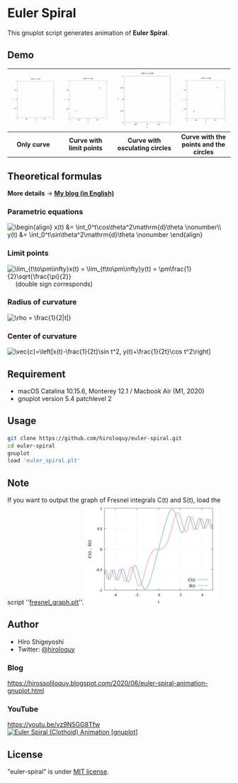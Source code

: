 # Euler Spiral
This gnuplot script generates animation of **Euler Spiral**.

<!-- ## Documents
The details of the script and comparison of the outputted samples are documented in my blog.
My blog is written in Japanese, but you can translate it in your language by GTranslate.  
- [Japanese (original)](https://hiroloquy.com/2020/09/03/gnuplot_compare_9_terminals/)
- [English (auto translated)](https://hiroloquy-com.translate.goog/2020/09/03/gnuplot_compare_9_terminals/?_x_tr_sl=ja&_x_tr_tl=en&_x_tr_hl=ja&_x_tr_pto=wapp) -->

## Demo
|![curve.gif](curve.gif)|![convergence_point.gif](convergence_point.gif)|![osculating_circle.gif](osculating_circle.gif)|![point_and_circle.gif](point_and_circle.gif)|
|:---:|:---:|:---:|:---:|
|**Only curve**|**Curve with limit points**|**Curve with osculating circles**|**Curve with the points and the circles**|

<!-- ## Features -->
## Theoretical formulas
**More details** → [**My blog (in English)**](https://hirossoliloquy.blogspot.com/2020/06/euler-spiral-animation-gnuplot.html)
### Parametric equations
<img src=
"https://render.githubusercontent.com/render/math?math=%5Cdisplaystyle+%5Cbegin%7Balign%7D%0Ax%28t%29+%26%3D+%5Cint_0%5Et%5Ccos%5Ctheta%5E2%5Cmathrm%7Bd%7D%5Ctheta+%5Cnonumber%5C%5C%0Ay%28t%29+%26%3D+%5Cint_0%5Et%5Csin%5Ctheta%5E2%5Cmathrm%7Bd%7D%5Ctheta+%5Cnonumber%0A%5Cend%7Balign%7D" 
alt="\begin{align}
x(t) &= \int_0^t\cos\theta^2\mathrm{d}\theta \nonumber\\
y(t) &= \int_0^t\sin\theta^2\mathrm{d}\theta \nonumber
\end{align}">

### Limit points
<img src=
"https://render.githubusercontent.com/render/math?math=%5Cdisplaystyle+%5Clim_%7Bt%5Cto%5Cpm%5Cinfty%7Dx%28t%29+%3D+%5Clim_%7Bt%5Cto%5Cpm%5Cinfty%7Dy%28t%29+%3D+%5Cpm%5Cfrac%7B1%7D%7B2%7D%5Csqrt%7B%5Cfrac%7B%5Cpi%7D%7B2%7D%7D" 
alt="\lim_{t\to\pm\infty}x(t) = \lim_{t\to\pm\infty}y(t) = \pm\frac{1}{2}\sqrt{\frac{\pi}{2}}"> &emsp; (double sign corresponds)

### Radius of curvature 
<img src=
"https://render.githubusercontent.com/render/math?math=%5Cdisplaystyle+%5Crho+%3D+%5Cfrac%7B1%7D%7B2%7Ct%7C%7D" 
alt="\rho = \frac{1}{2|t|}">

### Center of curvature 
<img src=
"https://render.githubusercontent.com/render/math?math=%5Cdisplaystyle+%5Cvec%7Bc%7D%3D%5Cleft%5Bx%28t%29-%5Cfrac%7B1%7D%7B2t%7D%5Csin+t%5E2%2C++y%28t%29%2B%5Cfrac%7B1%7D%7B2t%7D%5Ccos+t%5E2%5Cright%5D" 
alt="\vec{c}=\left[x(t)-\frac{1}{2t}\sin t^2,  y(t)+\frac{1}{2t}\cos t^2\right]">

<!-- # Operating environment -->
## Requirement
- macOS Catalina 10.15.6, Monterey 12.1 / Macbook Air (M1, 2020)
- gnuplot version 5.4 patchlevel 2

<!-- # Installation -->
 
## Usage
```sh
git clone https://github.com/hiroloquy/euler-spiral.git
cd euler-spiral
gnuplot
load 'euler_spiral.plt'
```

## Note
If you want to output the graph of Fresnel integrals C(t) and S(t), load the script ''[fresnel_graph.plt](fresnel_graph.plt)''.
<img src="fresnelCS.png" alt="fresnelCS.png" width="60%">

## Author
* Hiro Shigeyoshi
* Twitter: [@hiroloquy](https://twitter.com/hiroloquy)

### Blog
https://hirossoliloquy.blogspot.com/2020/06/euler-spiral-animation-gnuplot.html

### YouTube
https://youtu.be/vz9N5GG8Tfw  
[![Euler Spiral (Clothoid) Animation [gnuplot]](http://img.youtube.com/vi/VMlZzhmW3vg/0.jpg)](https://youtu.be/VMlZzhmW3vg "Euler Spiral (Clothoid) Animation [gnuplot]")

## License
"euler-spiral" is under [MIT license](https://github.com/hiroloquy/euler-spiral/blob/master/LICENSE).
 
